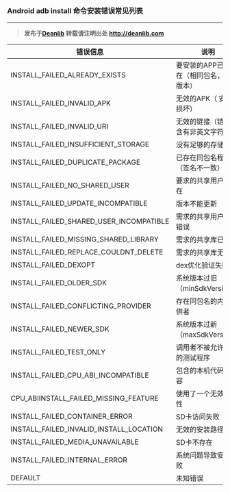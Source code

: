 ### Android adb install 命令安装错误常见列表

------

> **发布于[Deanlib](http://deanlib.com)  转载请注明出处 http://deanlib.com**

| 错误信息                                    | 说明                     |
| --------------------------------------- | ---------------------- |
| INSTALL_FAILED_ALREADY_EXISTS           | 要安装的APP已经存在（相同包名，相同版本） |
| INSTALL_FAILED_INVALID_APK              | 无效的APK（ 安装包损坏）         |
| INSTALL_FAILED_INVALID_URI              | 无效的链接（链接中含有非英文字符）      |
| INSTALL_FAILED_INSUFFICIENT_STORAGE     | 没有足够的存储空间              |
| INSTALL_FAILED_DUPLICATE_PACKAGE        | 已存在同包名程序（签名不一致）        |
| INSTALL_FAILED_NO_SHARED_USER           | 要求的共享用户不存在             |
| INSTALL_FAILED_UPDATE_INCOMPATIBLE      | 版本不能更新                 |
| INSTALL_FAILED_SHARED_USER_INCOMPATIBLE | 需求的共享用户签名错误            |
| INSTALL_FAILED_MISSING_SHARED_LIBRARY   | 需求的共享库已丢失              |
| INSTALL_FAILED_REPLACE_COULDNT_DELETE   | 需求的共享库无效               |
| INSTALL_FAILED_DEXOPT                   | dex优化验证失败              |
| INSTALL_FAILED_OLDER_SDK                | 系统版本过旧（minSdkVersion）  |
| INSTALL_FAILED_CONFLICTING_PROVIDER     | 存在同包名的内容提供者            |
| INSTALL_FAILED_NEWER_SDK                | 系统版本过新（maxSdkVersion）  |
| INSTALL_FAILED_TEST_ONLY                | 调用者不被允许测试的测试程序         |
| INSTALL_FAILED_CPU_ABI_INCOMPATIBLE     | 包含的本机代码不兼容             |
| CPU_ABIINSTALL_FAILED_MISSING_FEATURE   | 使用了一个无效的特性             |
| INSTALL_FAILED_CONTAINER_ERROR          | SD卡访问失败                |
| INSTALL_FAILED_INVALID_INSTALL_LOCATION | 无效的安装路径                |
| INSTALL_FAILED_MEDIA_UNAVAILABLE        | SD卡不存在                 |
| INSTALL_FAILED_INTERNAL_ERROR           | 系统问题导致安装失败             |
| DEFAULT                                 | 未知错误                   |

